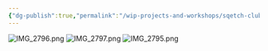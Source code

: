 ```yaml
---
{"dg-publish":true,"permalink":"/wip-projects-and-workshops/sqetch-club/worklogs/p5-js-stroke-test/","tags":["p5js"]}
---
```



![IMG_2796.png](/img/user/IMG_2796.png)
![IMG_2797.png](/img/user/IMG_2797.png)
![IMG_2795.png](/img/user/IMG_2795.png)